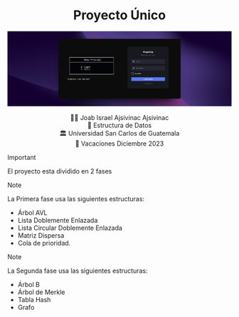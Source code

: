<h1 align="center">Proyecto Único</h1>
<p align="center">
    <a href="#"><img src="SegundaF/screenshots/portada2.png"></a>
</p>
<p align="center"></p>

<div align="center">
🙍‍♂️ Joab Israel Ajsivinac Ajsivinac
</div>
<div align="center">
📕 Estructura de Datos
</div>
<div align="center"> 🏛 Universidad San Carlos de Guatemala</div>
<div align="center"> 📆 Vacaciones Diciembre 2023</div>

> [!IMPORTANT]  
> El proyecto esta dividido en 2 fases

> [!NOTE]  
> La Primera fase usa las siguientes estructuras:
> 
> * Árbol AVL
> * Lista Doblemente Enlazada
> * Lista Circular Doblemente Enlazada
> * Matriz Dispersa
> * Cola de prioridad.

> [!NOTE]  
> La Segunda fase usa las siguientes estructuras:
> 
> * Árbol B
> * Árbol de Merkle
> * Tabla Hash
> * Grafo